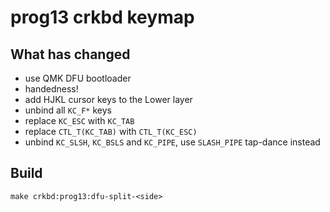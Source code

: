 # prog13 crkbd keymap

## What has changed

- use QMK DFU bootloader
- handedness!
- add HJKL cursor keys to the Lower layer
- unbind all `KC_F*` keys
- replace `KC_ESC` with `KC_TAB`
- replace `CTL_T(KC_TAB)` with `CTL_T(KC_ESC)`
- unbind `KC_SLSH`, `KC_BSLS` and `KC_PIPE`, use `SLASH_PIPE` tap-dance instead

## Build

```
make crkbd:prog13:dfu-split-<side>
```
